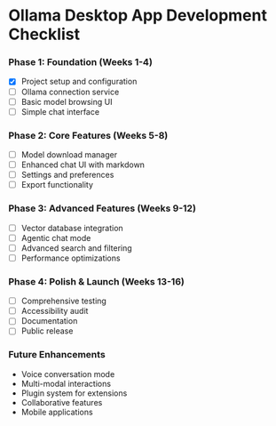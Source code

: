 # Ollama Desktop App Development Checklist

### Phase 1: Foundation (Weeks 1-4)

 - [x] Project setup and configuration
- [ ] Ollama connection service
- [ ] Basic model browsing UI
- [ ] Simple chat interface

### Phase 2: Core Features (Weeks 5-8)

- [ ] Model download manager
- [ ] Enhanced chat UI with markdown
- [ ] Settings and preferences
- [ ] Export functionality

### Phase 3: Advanced Features (Weeks 9-12)

- [ ] Vector database integration
- [ ] Agentic chat mode
- [ ] Advanced search and filtering
- [ ] Performance optimizations

### Phase 4: Polish & Launch (Weeks 13-16)

- [ ] Comprehensive testing
- [ ] Accessibility audit
- [ ] Documentation
- [ ] Public release

### Future Enhancements

- Voice conversation mode
- Multi-modal interactions
- Plugin system for extensions
- Collaborative features
- Mobile applications
